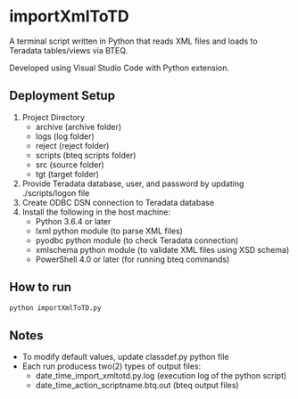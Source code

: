 # importXmlToTD

A terminal script written in Python that reads XML files and loads to Teradata tables/views via BTEQ.

Developed using Visual Studio Code with Python extension.

## Deployment Setup

1. Project Directory
   - archive (archive folder)
   - logs (log folder)
   - reject (reject folder)
   - scripts (bteq scripts folder)
   - src (source folder)
   - tgt (target folder)
2. Provide Teradata database, user, and password by updating ./scripts/logon file
3. Create ODBC DSN connection to Teradata database
4. Install the following in the host machine:
   - Python 3.6.4 or later
   - lxml python module (to parse XML files)
   - pyodbc python module (to check Teradata connection)
   - xmlschema python module (to validate XML files using XSD schema)
   - PowerShell 4.0 or later (for running bteq commands)

## How to run

```bash
python importXmlToTD.py
```

## Notes

- To modify default values, update classdef.py python file
- Each run producess two(2) types of output files:
  - date_time_import_xmltotd.py.log (execution log of the python script)
  - date_time_action_scriptname.btq.out (bteq output files)
